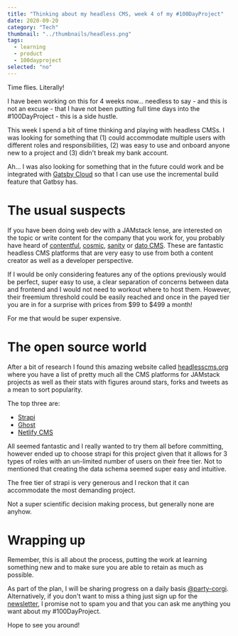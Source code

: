 ```yaml
---
title: "Thinking about my headless CMS, week 4 of my #100DayProject"
date: 2020-09-20
category: "Tech"
thumbnail: "../thumbnails/headless.png"
tags:
  - learning
  - product
  - 100dayproject
selected: "no"
---
```


Time flies. Literally!

I have been working on this for 4 weeks now... needless to say - and this is not an excuse - that I have not been putting full time days into the #100DayProject - this is a side hustle.

This week I spend a bit of time thinking and playing with headless CMSs. I was looking for something that (1) could accommodate multiple users with different roles and responsibilities, (2) was easy to use and onboard anyone new to a project and (3) didn't break my bank account. 

Ah... I was also looking for something that in the future could work and be integrated with [Gatsby Cloud](https://www.gatsbyjs.com/cloud/) so that I can use use the incremental build feature that Gatbsy has. 

# The usual suspects

If you have been doing web dev with a JAMstack lense, are interested on the topic or write content for the company that you work for, you probably have heard of [contentful](https://www.contentful.com/), [cosmic](https://www.cosmicjs.com/), [sanity](https://www.sanity.io/) or [dato CMS](https://www.datocms.com/). These are fantastic headless CMS platforms that are very easy to use from both a content creator as well as a developer perspective.

If I would be only considering features any of the options previously would be perfect, super easy to use, a clear separation of concerns between data and frontend and I would not need to workout where to host them. However, their freemium threshold could be easily reached and once in the payed tier you are in for a surprise with prices from $99 to $499 a month! 

For me that would be super expensive. 

# The open source world

After a bit of research I found this amazing website called [headlesscms.org](https://headlesscms.org/) where you have a list of pretty much all the CMS platforms for JAMstack projects as well as their stats with figures around stars, forks and tweets as a mean to sort popularity. 

The top three are: 
- [Strapi](https://strapi.io/)
- [Ghost](https://ghost.org/)
- [Netlify CMS](https://www.netlifycms.org/)

All seemed fantastic and I really wanted to try them all before committing, however ended up to choose strapi for this project given that it allows for 3 types of roles with an un-limited number of users on their free tier. Not to mentioned that creating the data schema seemed super easy and intuitive.

The free tier of strapi is very generous and I reckon that it can accommodate the most demanding project.

Not a super scientific decision making process, but generally none are anyhow.  

# Wrapping up

Remember, this is all about the process, putting the work at learning something new and to make sure you are able to retain as much as possible.

As part of the plan, I will be sharing progress on a daily basis [@party-corgi](https://www.partycorgi.com/). Alternatively, if you don't want to miss a thing just sign up for the 
[newsletter](https://tiagofsanchez.ck.page/c6b98eda74), I promise not to spam you and that you can ask me anything you want about my #100DayProject.

Hope to see you around!







